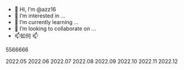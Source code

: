 - 👋 Hi, I’m @azz16
- 👀 I’m interested in ...
- 🌱 I’m currently learning ...
- 💞️ I’m looking to collaborate on ...
- 📫如何
📫
<!---
azz16/azz16 is a ✨ special ✨ repository because its `README.md` (this file) appears on your GitHub profile.
You can click the Preview link to take a look at your changes.
--->
5566666

2022.05
2022.06
2022.07
2022.08
2022.09
2022.10
2022.11
2022.12
